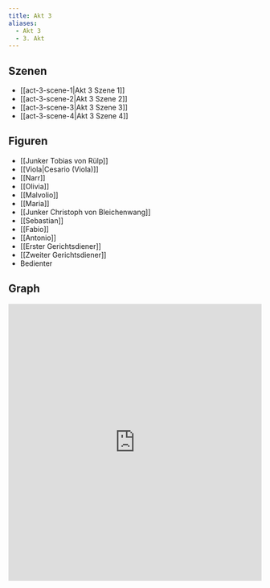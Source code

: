 ```yaml
---
title: Akt 3
aliases:
  - Akt 3
  - 3. Akt
---
```

## Szenen
- [[act-3-scene-1|Akt 3 Szene 1]]
- [[act-3-scene-2|Akt 3 Szene 2]]
- [[act-3-scene-3|Akt 3 Szene 3]]
- [[act-3-scene-4|Akt 3 Szene 4]]

## Figuren
- [[Junker Tobias von Rülp]]
- [[Viola|Cesario (Viola)]]
- [[Narr]]
- [[Olivia]]
- [[Malvolio]]
- [[Maria]]
- [[Junker Christoph von Bleichenwang]]
- [[Sebastian]]
- [[Fabio]]
- [[Antonio]]
- [[Erster Gerichtsdiener]]
- [[Zweiter Gerichtsdiener]]
- Bedienter

## Graph
<iframe src="https://catchears.github.io/was-ihr-wollt-graphs/act-3" width=100% height=550 style="border: 0;"></iframe>